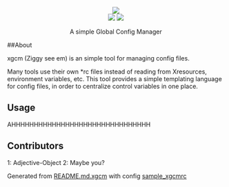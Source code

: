<p align='center'>
<img src="https://rawgit.com/Adjective-Object/xgcm/master/xgcm_logo.svg" />
<br>
<img src="https://img.shields.io/badge/under-refactoring-FF530D.svg?style=flat-square" />
<img src="https://img.shields.io/badge/kinda-working-00A388.svg?style=flat-square" />
</p>
<p align='center'>A simple Global Config Manager</p>

##About

xgcm (Ziggy see em) 
is an simple tool for managing config files.

Many tools use their own *rc files instead of reading from Xresources, 
environment variables, etc. This tool provides a simple templating language 
for config files, in order to centralize control variables in one place.

## Usage 

AHHHHHHHHHHHHHHHHHHHHHHHHHHHHHHH

## Contributors

 1: Adjective-Object 2: Maybe you?


Generated from [README.md.xgcm](README.md.xgcm) with config 
[sample_xgcmrc](example/sample_xgcmrc)




[xgcm-logo]: https://rawgit.com/Adjective-Object/xgcm/master/xgcm_logo.svg

